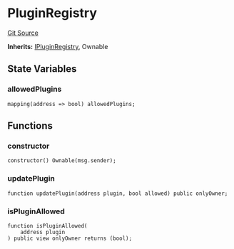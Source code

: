 # PluginRegistry
[Git Source](https://github.com/Ammalgam-Protocol/core-v1/blob/82dff11576b9df76b675736dba889653cf737de9/contracts/tokens/PluginRegistry.sol)

**Inherits:**
[IPluginRegistry](/docs/developer-guide/contracts/interfaces/tokens/IPluginRegistry.sol/interface.IPluginRegistry.md), Ownable


## State Variables
### allowedPlugins

```solidity
mapping(address => bool) allowedPlugins;
```


## Functions
### constructor


```solidity
constructor() Ownable(msg.sender);
```

### updatePlugin


```solidity
function updatePlugin(address plugin, bool allowed) public onlyOwner;
```

### isPluginAllowed


```solidity
function isPluginAllowed(
    address plugin
) public view onlyOwner returns (bool);
```

